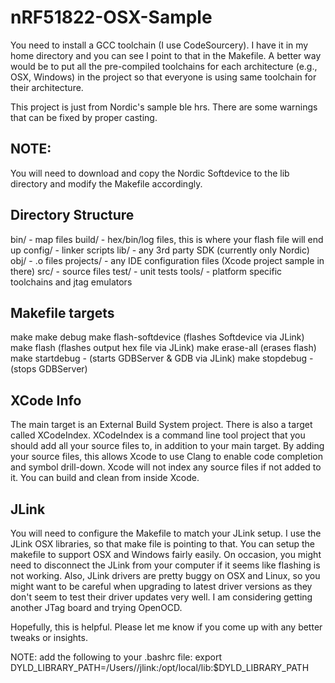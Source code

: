 nRF51822-OSX-Sample
===================

You need to install a GCC toolchain (I use CodeSourcery).  I have it in my home directory and you can see I point to that in the Makefile.  A better way would be to put all the pre-compiled toolchains for each architecture (e.g., OSX, Windows) in the project so that everyone is using same toolchain for their architecture.

This project is just from Nordic's sample ble hrs.  There are some warnings that can be fixed by proper casting.

NOTE:
-----

You will need to download and copy the Nordic Softdevice to the lib directory and modify the Makefile accordingly.

Directory Structure
-------------------

bin/ - map files
build/ - hex/bin/log files, this is where your flash file will end up
config/ - linker scripts
lib/ - any 3rd party SDK (currently only Nordic)
obj/ - .o files
projects/ - any IDE configuration files (Xcode project sample in there)
src/ - source files
test/ - unit tests
tools/ - platform specific toolchains and jtag emulators

Makefile targets
----------------

make
make debug
make flash-softdevice (flashes Softdevice via JLink)
make flash (flashes output hex file via JLink)
make erase-all (erases flash)
make startdebug - (starts GDBServer & GDB via JLink)
make stopdebug - (stops GDBServer)

XCode Info
----------

The main target is an External Build System project.  There is also a target called XCodeIndex.  XCodeIndex is a command line tool project that you should add all your source files to, in addition to your main target.  By adding your source files, this allows Xcode to use Clang to enable code completion and symbol drill-down.  Xcode will not index any source files if not added to it.  You can build and clean from inside Xcode.

JLink
-----

You will need to configure the Makefile to match your JLink setup.  I use the JLink OSX libraries, so that make file is pointing to that.  You can setup the makefile to support OSX and Windows fairly easily.  On occasion, you might need to disconnect the JLink from your computer if it seems like flashing is not working.  Also, JLink drivers are pretty buggy on OSX and Linux, so you might want to be careful when upgrading to latest driver versions as they don't seem to test their driver updates very well.  I am considering getting another JTag board and trying OpenOCD.

Hopefully, this is helpful.  Please let me know if you come up with any better tweaks or insights.

NOTE: add the following to your .bashrc file:
export DYLD_LIBRARY_PATH=/Users/<your home directory>/jlink:/opt/local/lib:$DYLD_LIBRARY_PATH

